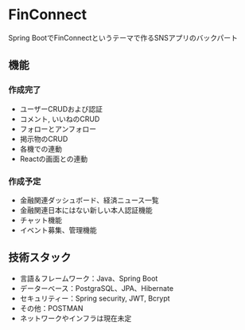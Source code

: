 # FinConnect

Spring BootでFinConnectというテーマで作るSNSアプリのバックパート

## 機能
### 作成完了
- ユーザーCRUDおよび認証
- コメント, いいねのCRUD
- フォローとアンフォロー
- 掲示物のCRUD
- 各機での連動
- Reactの画面との連動

### 作成予定
- 金融関連ダッシュボード、経済ニュース一覧
- 金融関連日本にはない新しい本人認証機能
- チャット機能
- イベント募集、管理機能

## 技術スタック
- 言語＆フレームワーク：Java、Spring Boot
- データーベース：PostgraSQL、JPA、Hibernate
- セキュリティー：Spring security, JWT, Bcrypt
- その他：POSTMAN
- ネットワークやインフラは現在未定